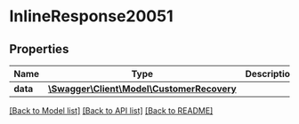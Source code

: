 # InlineResponse20051

## Properties
Name | Type | Description | Notes
------------ | ------------- | ------------- | -------------
**data** | [**\Swagger\Client\Model\CustomerRecovery**](CustomerRecovery.md) |  | [optional] 

[[Back to Model list]](../../README.md#documentation-for-models) [[Back to API list]](../../README.md#documentation-for-api-endpoints) [[Back to README]](../../README.md)

